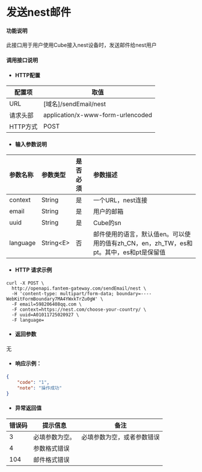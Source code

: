 # 发送nest邮件

#### 功能说明
此接口用于用户使用Cube接入nest设备时，发送邮件给nest用户

#### 调用接口说明

* #### HTTP配置

| 配置项 | 取值 |
| --- | --- |
| URL | \[域名\]/sendEmail/nest|
| 请求头部 |  application/x-www-form-urlencoded|
| HTTP方式 | POST|

* #### 输入参数说明

| 参数名称 | 参数类型 | 是否必须 | 参数描述 |
| :--- | :--- | :--- | :--- |
|context |String  |是 | 一个URL，nest连接   |
|email |String  |是| 用户的邮箱    |
|uuid     |String  |是| Cube的sn    |
| language | String&lt;E&gt; | 否 | 邮件使用的语言，默认值en。可以使用的值有zh\_CN，en，zh\_TW，es和pt。其中，es和pt是保留值 |




* #### HTTP 请求示例

```
curl -X POST \
  http://openapi.fantem-gateway.com/sendEmail/nest \
  -H 'content-type: multipart/form-data; boundary=----WebKitFormBoundary7MA4YWxkTrZu0gW' \
  -F email=598206408qq.com \
  -F context=https://nest.com/choose-your-country/ \
  -F uuid=A01011725020927 \
  -F language=
```

* #### 返回参数

无

* #### 响应示例：

```json
{
    "code": "1",
    "note": "操作成功"
}
```

* #### 异常返回值

| 错误码 | 提示信息 | 备注 |
| --- | --- | --- |
| 3 | 必填参数为空。 | 必填参数为空，或者参数错误 |
| 4 | 参数格式错误 |  |
| 104 | 邮件格式错误 |  |





